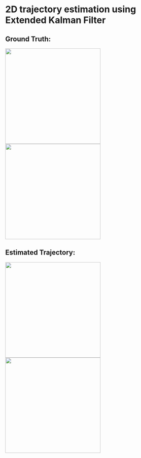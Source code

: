 # 2D trajectory estimation using Extended Kalman Filter
## Ground Truth:

  <img src="https://user-images.githubusercontent.com/64685403/124356049-c31e8e80-dc31-11eb-9bd9-ce88c3a29622.png" width="300">  <img src="https://user-images.githubusercontent.com/64685403/124356293-e0079180-dc32-11eb-8382-39e1ab1ad26c.png" width="300">

## Estimated Trajectory:

  <img src="https://user-images.githubusercontent.com/64685403/124356666-c36c5900-dc34-11eb-9478-af9888b6d1c2.png" width="300">   <img src="https://user-images.githubusercontent.com/64685403/124356707-13e3b680-dc35-11eb-9da7-db99cb3b37cf.png" width="300">


